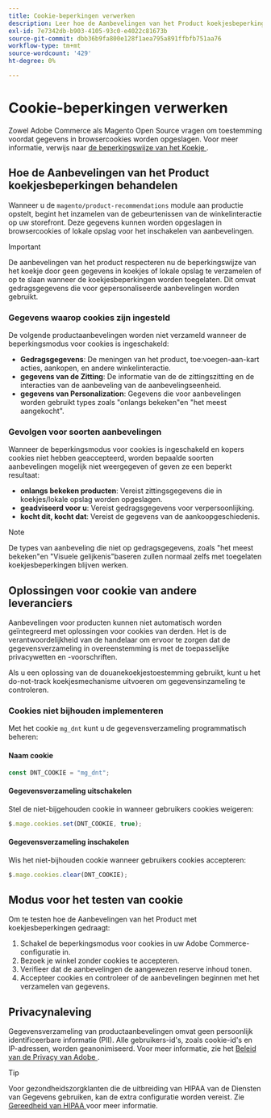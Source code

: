 ```yaml
---
title: Cookie-beperkingen verwerken
description: Leer hoe de Aanbevelingen van het Product koekjesbeperkingen en privacynaleving behandelen.
exl-id: 7e7342db-b903-4105-93c0-e4022c81673b
source-git-commit: dbb36b9fa800e128f1aea795a891ffbfb751aa76
workflow-type: tm+mt
source-wordcount: '429'
ht-degree: 0%

---
```


# Cookie-beperkingen verwerken

Zowel Adobe Commerce als Magento Open Source vragen om toestemming voordat gegevens in browsercookies worden opgeslagen. Voor meer informatie, verwijs naar [ de beperkingswijze van het Koekje ](https://experienceleague.adobe.com/docs/commerce-admin/start/compliance/privacy/compliance-cookie-law.html?lang=nl-NL).

## Hoe de Aanbevelingen van het Product koekjesbeperkingen behandelen

Wanneer u de `magento/product-recommendations` module aan productie opstelt, begint het inzamelen van de gebeurtenissen van de winkelinteractie op uw storefront. Deze gegevens kunnen worden opgeslagen in browsercookies of lokale opslag voor het inschakelen van aanbevelingen.

>[!IMPORTANT]
>
>De aanbevelingen van het product respecteren nu de beperkingswijze van het koekje door geen gegevens in koekjes of lokale opslag te verzamelen of op te slaan wanneer de koekjesbeperkingen worden toegelaten. Dit omvat gedragsgegevens die voor gepersonaliseerde aanbevelingen worden gebruikt.

### Gegevens waarop cookies zijn ingesteld

De volgende productaanbevelingen worden niet verzameld wanneer de beperkingsmodus voor cookies is ingeschakeld:

- **Gedragsgegevens**: De meningen van het product, toe:voegen-aan-kart acties, aankopen, en andere winkelinteractie.
- **gegevens van de Zitting**: De informatie van de de zittingszitting en de interacties van de aanbeveling van de aanbevelingseenheid.
- **gegevens van Personalization**: Gegevens die voor aanbevelingen worden gebruikt types zoals &quot;onlangs bekeken&quot;en &quot;het meest aangekocht&quot;.

### Gevolgen voor soorten aanbevelingen

Wanneer de beperkingsmodus voor cookies is ingeschakeld en kopers cookies niet hebben geaccepteerd, worden bepaalde soorten aanbevelingen mogelijk niet weergegeven of geven ze een beperkt resultaat:

- **onlangs bekeken producten**: Vereist zittingsgegevens die in koekjes/lokale opslag worden opgeslagen.
- **geadviseerd voor u**: Vereist gedragsgegevens voor verpersoonlijking.
- **kocht dit, kocht dat**: Vereist de gegevens van de aankoopgeschiedenis.

>[!NOTE]
>
>De types van aanbeveling die niet op gedragsgegevens, zoals &quot;het meest bekeken&quot;en &quot;Visuele gelijkenis&quot;baseren zullen normaal zelfs met toegelaten koekjesbeperkingen blijven werken.

## Oplossingen voor cookie van andere leveranciers

Aanbevelingen voor producten kunnen niet automatisch worden geïntegreerd met oplossingen voor cookies van derden. Het is de verantwoordelijkheid van de handelaar om ervoor te zorgen dat de gegevensverzameling in overeenstemming is met de toepasselijke privacywetten en -voorschriften.

Als u een oplossing van de douanekoekjestoestemming gebruikt, kunt u het do-not-track koekjesmechanisme uitvoeren om gegevensinzameling te controleren.

### Cookies niet bijhouden implementeren

Met het cookie `mg_dnt` kunt u de gegevensverzameling programmatisch beheren:

#### Naam cookie

```javascript
const DNT_COOKIE = "mg_dnt";
```

#### Gegevensverzameling uitschakelen

Stel de niet-bijgehouden cookie in wanneer gebruikers cookies weigeren:

```javascript
$.mage.cookies.set(DNT_COOKIE, true);
```

#### Gegevensverzameling inschakelen

Wis het niet-bijhouden cookie wanneer gebruikers cookies accepteren:

```javascript
$.mage.cookies.clear(DNT_COOKIE);
```

## Modus voor het testen van cookie

Om te testen hoe de Aanbevelingen van het Product met koekjesbeperkingen gedraagt:

1. Schakel de beperkingsmodus voor cookies in uw Adobe Commerce-configuratie in.
1. Bezoek je winkel zonder cookies te accepteren.
1. Verifieer dat de aanbevelingen de aangewezen reserve inhoud tonen.
1. Accepteer cookies en controleer of de aanbevelingen beginnen met het verzamelen van gegevens.

## Privacynaleving

Gegevensverzameling van productaanbevelingen omvat geen persoonlijk identificeerbare informatie (PII). Alle gebruikers-id&#39;s, zoals cookie-id&#39;s en IP-adressen, worden geanonimiseerd. Voor meer informatie, zie het [ Beleid van de Privacy van Adobe ](https://www.adobe.com/privacy/policy.html).

>[!TIP]
>
>Voor gezondheidszorgklanten die de uitbreiding van HIPAA van de Diensten van Gegevens gebruiken, kan de extra configuratie worden vereist. Zie [ Gereedheid van HIPAA ](../data-connection/hipaa-readiness.md) voor meer informatie.
